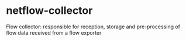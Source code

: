 # netflow-collector
 Flow collector: responsible for reception, storage and pre-processing of flow data received from a flow exporter
